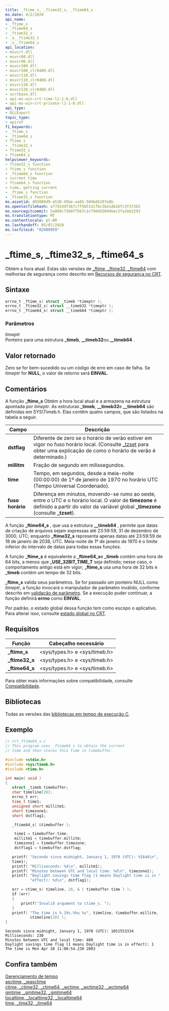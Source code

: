 ```yaml
---
title: _ftime_s, _ftime32_s, _ftime64_s
ms.date: 4/2/2020
api_name:
- _ftime_s
- _ftime64_s
- _ftime32_s
- _o__ftime32_s
- _o__ftime64_s
api_location:
- msvcrt.dll
- msvcr80.dll
- msvcr90.dll
- msvcr100.dll
- msvcr100_clr0400.dll
- msvcr110.dll
- msvcr110_clr0400.dll
- msvcr120.dll
- msvcr120_clr0400.dll
- ucrtbase.dll
- api-ms-win-crt-time-l1-1-0.dll
- api-ms-win-crt-private-l1-1-0.dll
api_type:
- DLLExport
topic_type:
- apiref
f1_keywords:
- _ftime_s
- _ftime64_s
- ftime_s
- _ftime32_s
- ftime32_s
- ftime64_s
helpviewer_keywords:
- ftime32_s function
- ftime_s function
- _ftime64_s function
- current time
- ftime64_s function
- time, getting current
- _ftime_s function
- _ftime32_s function
ms.assetid: d03080d9-a520-45be-aa65-504bdb197e8b
ms.openlocfilehash: a77d149f367c7f565141fbc3be1db1bfc3f3f362
ms.sourcegitcommit: 5a069c7360f75b7c1cf9d4550446ec2fa2eb2293
ms.translationtype: MT
ms.contentlocale: pt-BR
ms.lasthandoff: 05/07/2020
ms.locfileid: "82909959"
---
```

# <a name="_ftime_s-_ftime32_s-_ftime64_s"></a>_ftime_s, _ftime32_s, _ftime64_s

Obtém a hora atual. Estas são versões de [_ftime, _ftime32, _ftime64](ftime-ftime32-ftime64.md) com melhorias de segurança como descrito em [Recursos de segurança no CRT](../../c-runtime-library/security-features-in-the-crt.md).

## <a name="syntax"></a>Sintaxe

```C
errno_t _ftime_s( struct _timeb *timeptr );
errno_t _ftime32_s( struct __timeb32 *timeptr );
errno_t _ftime64_s( struct __timeb64 *timeptr );
```

### <a name="parameters"></a>Parâmetros

*timeptr*<br/>
Ponteiro para uma estrutura **_timeb**, **__timeb32**ou **__timeb64** .

## <a name="return-value"></a>Valor retornado

Zero se for bem-sucedido ou um código de erro em caso de falha. Se *timeptr* for **NULL**, o valor de retorno será **EINVAL**.

## <a name="remarks"></a>Comentários

A função **_ftime_s** Obtém a hora local atual e a armazena na estrutura apontada por *timeptr*. As estruturas **_timeb**, **__timeb32**e **__timeb64** são definidas em SYS\Timeb.h. Elas contêm quatro campos, que são listados na tabela a seguir.

|Campo|Descrição|
|-|-|
|**dstflag**|Diferente de zero se o horário de verão estiver em vigor no fuso horário local. (Consulte [_tzset](tzset.md) para obter uma explicação de como o horário de verão é determinado.)|
|**millitm**|Fração de segundo em milissegundos.|
|**time**|Tempo, em segundos, desde a meia-noite (00:00:00) de 1º de janeiro de 1970 no horário UTC (Tempo Universal Coordenado).|
|**fuso horário**|Diferença em minutos, movendo-se rumo ao oeste, entre o UTC e o horário local. O valor de **timezone** é definido a partir do valor da variável global **_timezone** (consulte **_tzset**).|

A função **_ftime64_s** , que usa a estrutura **__timeb64** , permite que datas de criação de arquivos sejam expressas até 23:59:59, 31 de dezembro de 3000, UTC; enquanto **_ftime32_s** representa apenas datas até 23:59:59 de 18 de janeiro de 2038, UTC. Meia-noite de 1º de janeiro de 1970 é o limite inferior do intervalo de datas para todas essas funções.

A função **_ftime_s** é equivalente a **_ftime64_s**e **_timeb** contém uma hora de 64 bits, a menos que **_USE_32BIT_TIME_T** seja definido; nesse caso, o comportamento antigo está em vigor; **_ftime_s** usa uma hora de 32 bits e **_timeb** contém um tempo de 32 bits.

**_ftime_s** valida seus parâmetros. Se for passado um ponteiro NULL como *timeptr*, a função invocará o manipulador de parâmetro inválido, conforme descrito em [validação de parâmetro](../../c-runtime-library/parameter-validation.md). Se a execução puder continuar, a função definirá **errno** como **EINVAL**.

Por padrão, o estado global dessa função tem como escopo o aplicativo. Para alterar isso, consulte [estado global no CRT](../global-state.md).

## <a name="requirements"></a>Requisitos

|Função|Cabeçalho necessário|
|--------------|---------------------|
|**_ftime_s**|\<sys/types.h> e \<sys/timeb.h>|
|**_ftime32_s**|\<sys/types.h> e \<sys/timeb.h>|
|**_ftime64_s**|\<sys/types.h> e \<sys/timeb.h>|

Para obter mais informações sobre compatibilidade, consulte [Compatibilidade](../../c-runtime-library/compatibility.md).

## <a name="libraries"></a>Bibliotecas

Todas as versões das [bibliotecas em tempo de execução C](../../c-runtime-library/crt-library-features.md).

## <a name="example"></a>Exemplo

```C
// crt_ftime64_s.c
// This program uses _ftime64_s to obtain the current
// time and then stores this time in timebuffer.

#include <stdio.h>
#include <sys/timeb.h>
#include <time.h>

int main( void )
{
   struct _timeb timebuffer;
   char timeline[26];
   errno_t err;
   time_t time1;
   unsigned short millitm1;
   short timezone1;
   short dstflag1;

   _ftime64_s( &timebuffer );

    time1 = timebuffer.time;
    millitm1 = timebuffer.millitm;
    timezone1 = timebuffer.timezone;
    dstflag1 = timebuffer.dstflag;

   printf( "Seconds since midnight, January 1, 1970 (UTC): %I64d\n",
   time1);
   printf( "Milliseconds: %d\n", millitm1);
   printf( "Minutes between UTC and local time: %d\n", timezone1);
   printf( "Daylight savings time flag (1 means Daylight time is in "
           "effect): %d\n", dstflag1);

   err = ctime_s( timeline, 26, & ( timebuffer.time ) );
   if (err)
   {
       printf("Invalid argument to ctime_s. ");
   }
   printf( "The time is %.19s.%hu %s", timeline, timebuffer.millitm,
           &timeline[20] );
}
```

```Output
Seconds since midnight, January 1, 1970 (UTC): 1051553334
Milliseconds: 230
Minutes between UTC and local time: 480
Daylight savings time flag (1 means Daylight time is in effect): 1
The time is Mon Apr 28 11:08:54.230 2003
```

## <a name="see-also"></a>Confira também

[Gerenciamento de tempo](../../c-runtime-library/time-management.md)<br/>
[asctime, _wasctime](asctime-wasctime.md)<br/>
[ctime, _ctime32, _ctime64, _wctime, _wctime32, _wctime64](ctime-ctime32-ctime64-wctime-wctime32-wctime64.md)<br/>
[gmtime, _gmtime32, _gmtime64](gmtime-gmtime32-gmtime64.md)<br/>
[localtime, _localtime32, _localtime64](localtime-localtime32-localtime64.md)<br/>
[time, _time32, _time64](time-time32-time64.md)<br/>
